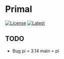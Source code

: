 # Primal

[![License](https://img.shields.io/badge/license-MIT-green.svg)](https://github.com/primal-lang/sdk/blob/main/LICENSE)
[![Latest](https://img.shields.io/badge/Latest-0.0.1-blue)](https://github.com/primal-lang/sdk/releases/tag/v0.0.1)

## TODO
* Bug
pi = 3.14
main = pi